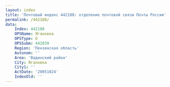 ```yaml
---
layout: index
title: 'Почтовый индекс 442188: отделение почтовой связи Почты России'
permalink: /442188/
data:
    Index: 442188
    OPSName: Ягановка
    OPSType: О
    OPSSubm: 442039
    Region: 'Пензенская область'
    Autonom: ''
    Area: 'Вадинский район'
    City: Ягановка
    City1: ''
    ActDate: '20051024'
    IndexOld: ''
---
```


